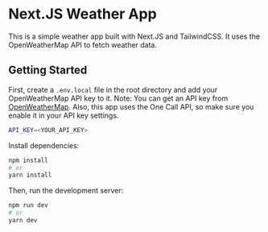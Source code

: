 # Next.JS Weather App

This is a simple weather app built with Next.JS and TailwindCSS. It uses the OpenWeatherMap API to fetch weather data.

## Getting Started

First, create a `.env.local` file in the root directory and add your OpenWeatherMap API key to it.
Note: You can get an API key from [OpenWeatherMap](https://openweathermap.org/api). Also, this app uses the One Call API, so make sure you enable it in your API key settings.

```bash
API_KEY=<YOUR_API_KEY>
```

Install dependencies:

```bash
npm install
# or
yarn install
```

Then, run the development server:

```bash
npm run dev
# or
yarn dev
```

